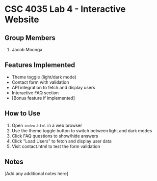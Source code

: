 # CSC 4035 Lab 4 - Interactive Website

## Group Members
1. Jacob Moonga

## Features Implemented
- Theme toggle (light/dark mode)
- Contact form with validation
- API integration to fetch and display users
- Interactive FAQ section
- [Bonus feature if implemented]

## How to Use
1. Open `index.html` in a web browser
2. Use the theme toggle button to switch between light and dark modes
3. Click FAQ questions to show/hide answers
4. Click "Load Users" to fetch and display user data
5. Visit contact.html to test the form validation

## Notes
[Add any additional notes here]